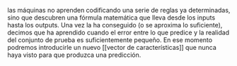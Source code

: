 las máquinas no aprenden codificando una serie de reglas ya determinadas, sino que descubren una fórmula matemática que lleva desde los inputs hasta los outputs. Una vez la ha conseguido (o se aproxima lo suficiente), decimos que ha aprendido cuando el error entre lo que predice y la realidad del conjunto de prueba es suficientemente pequeño.
En ese momento podremos introducirle un nuevo [[vector de características]] que nunca haya visto para que produzca una predicción.